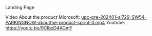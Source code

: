 Landing Page

Video About the product
Microsoft: [upc-pre-202401-si729-SW54-PARKINGNOW-aboutthe-product-sprint-3.mp4](https://1drv.ms/v/c/cf3112f0bc866029/EUHD_MhDhRNFhMHTl_aK0q4B0ds2SAH-ERT4rkJlFcwCZg?e=1GD42o)
Youtube: https://youtu.be/9CIbzD4AGmY
